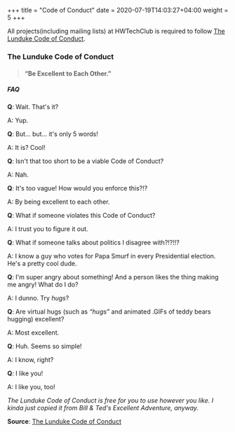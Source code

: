 +++
title = "Code of Conduct"
date =  2020-07-19T14:03:27+04:00
weight = 5
+++

All projects(including mailing lists) at HWTechClub is required to follow [The Lunduke Code of Conduct](https://lunduke.com/pages/codeofconduct/).

### The Lunduke Code of Conduct

> #### “Be Excellent to Each Other.”

##### FAQ

**Q**: Wait. That's it?

A: Yup.

**Q**: But… but… it's only 5 words!

A: It is? Cool!

**Q**: Isn't that too short to be a viable Code of Conduct?

A: Nah.

**Q**: It's too vague! How would you enforce this?!?

A: By being excellent to each other.

**Q**: What if someone violates this Code of Conduct?

A: I trust you to figure it out.

**Q**: What if someone talks about politics I disagree with?!?!!?

A: I know a guy who votes for Papa Smurf in every Presidential election. He's a pretty cool dude.

**Q**: I'm super angry about something! And a person likes the thing making me angry! What do I do?

A: I dunno. Try *hugs*?

**Q**: Are virtual hugs (such as *“hugs”* and animated .GIFs of teddy bears hugging) excellent?

A: Most excellent.

**Q**: Huh. Seems so simple!

A: I know, right?

**Q**: I like you!

A: I like you, too!

*The Lunduke Code of Conduct is free for you to use however you like. I kinda just copied it from Bill & Ted's Excellent Adventure, anyway.*


**Source**: [The Lunduke Code of Conduct](https://lunduke.com/pages/codeofconduct/)